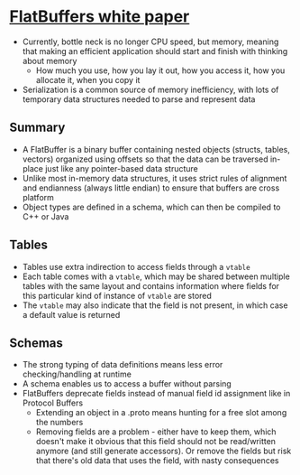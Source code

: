 # [FlatBuffers white paper](https://google.github.io/flatbuffers/flatbuffers_white_paper.html)

* Currently, bottle neck is no longer CPU speed, but memory, meaning that making an efficient application should start and finish with thinking about memory
  * How much you use, how you lay it out, how you access it, how you allocate it, when you copy it
* Serialization is a common source of memory inefficiency, with lots of temporary data structures needed to parse and represent data

## Summary

* A FlatBuffer is a binary buffer containing nested objects (structs, tables, vectors) organized using offsets so that the data can be traversed in-place just like any pointer-based data structure
* Unlike most in-memory data structures, it uses strict rules of alignment and endianness (always little endian) to ensure that buffers are cross platform
* Object types are defined in a schema, which can then be compiled to C++ or Java

## Tables

* Tables use extra indirection to access fields through a `vtable`
* Each table comes with a `vtable`, which may be shared between multiple tables with the same layout and contains information where fields for this particular kind of instance of `vtable` are stored
* The `vtable` may also indicate that the field is not present, in which case a default value is returned

## Schemas

* The strong typing of data definitions means less error checking/handling at runtime
* A schema enables us to access a buffer without parsing
* FlatBuffers deprecate fields instead of manual field id assignment like in Protocol Buffers
  * Extending an object in a .proto means hunting for a free slot among the numbers
  * Removing fields are a problem - either have to keep them, which doesn't make it obvious that this field should not be read/written anymore (and still generate accessors). Or remove the fields but risk that there's old data that uses the field, with nasty consequences
